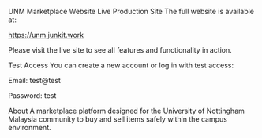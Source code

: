 UNM Marketplace Website
Live Production Site
The full website is available at:

https://unm.junkit.work

Please visit the live site to see all features and functionality in action.

Test Access
You can create a new account or log in with test access:

Email: test@test

Password: test

About
A marketplace platform designed for the University of Nottingham Malaysia community to buy and sell items safely within the campus environment.
